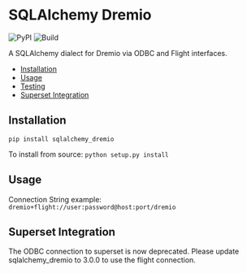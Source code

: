 # SQLAlchemy Dremio


![PyPI](https://img.shields.io/pypi/v/sqlalchemy_dremio.svg)
![Build](https://github.com/narendrans/sqlalchemy_dremio/workflows/Build/badge.svg)

A SQLAlchemy dialect for Dremio via ODBC and Flight interfaces.

<!--ts-->
   * [Installation](#installation)
   * [Usage](#usage)
   * [Testing](#testing)
   * [Superset Integration](#superset-integration)
<!--te-->

Installation
------------

`pip install sqlalchemy_dremio`

To install from source:
`python setup.py install`

Usage
-----

Connection String example:
`dremio+flight://user:password@host:port/dremio`

Superset Integration
-------------

The ODBC connection to superset is now deprecated. Please update sqlalchemy_dremio to 3.0.0 to use the flight connection.